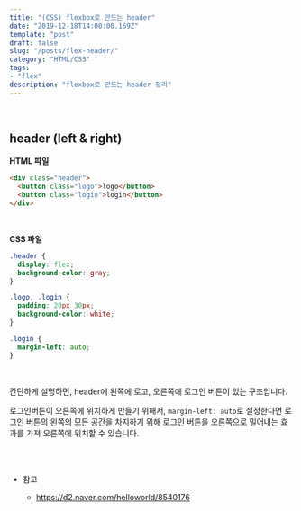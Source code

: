 ```yaml
---
title: "(CSS) flexbox로 만드는 header"
date: "2019-12-18T14:00:00.169Z"
template: "post"
draft: false
slug: "/posts/flex-header/"
category: "HTML/CSS"
tags:
- "flex"
description: "flexbox로 만드는 header 정리"
---
```


<br>

## header (left & right)

**HTML 파일**

``` HTML
<div class="header">
  <button class="logo">logo</button>
  <button class="login">login</button>
</div>
```

<br>

**CSS 파일**

``` CSS
.header {
  display: flex;
  background-color: gray;
}

.logo, .login {
  padding: 20px 30px;
  background-color: white;
}

.login {
  margin-left: auto;
}
```

<br>

간단하게 설명하면, header에 왼쪽에 로고, 오른쪽에 로그인 버튼이 있는 구조입니다.

로그인버튼이 오른쪽에 위치하게 만들기 위해서, `margin-left: auto`로 설정한다면 로그인 버튼의 왼쪽의 모든 공간을 차지하기 위해 로그인 버튼을 오른쪽으로 밀어내는 효과를 가져 오른쪽에 위치할 수 있습니다.

<br>
<br>

- 참고

  - https://d2.naver.com/helloworld/8540176
